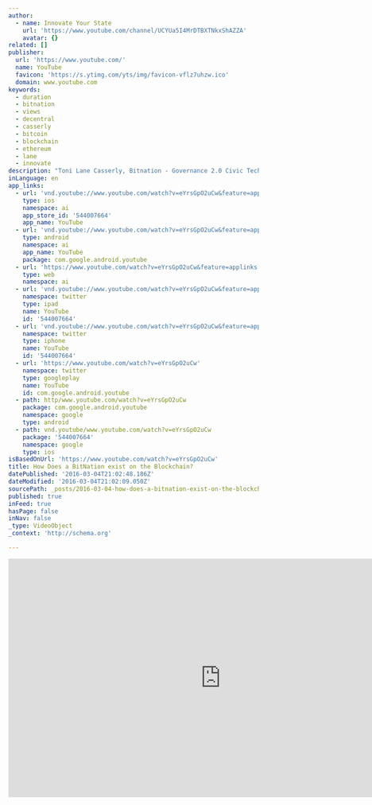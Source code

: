 ```yaml
---
author:
  - name: Innovate Your State
    url: 'https://www.youtube.com/channel/UCYUa5I4MrDTBXTNkxShAZZA'
    avatar: {}
related: []
publisher:
  url: 'https://www.youtube.com/'
  name: YouTube
  favicon: 'https://s.ytimg.com/yts/img/favicon-vflz7uhzw.ico'
  domain: www.youtube.com
keywords:
  - duration
  - bitnation
  - views
  - decentral
  - casserly
  - bitcoin
  - blockchain
  - ethereum
  - lane
  - innovate
description: "Toni Lane Casserly, Bitnation - Governance 2.0 Civic Tech Showcase Presentation. Bitnation provides the same services traditional governments provides, from dispute resolution and insurance to security and much more. Innovate Your State's Civic Tech Showcase 10/28/15 www.innovateyourstate.org/sign_up"
inLanguage: en
app_links:
  - url: 'vnd.youtube://www.youtube.com/watch?v=eYrsGpO2uCw&feature=applinks'
    type: ios
    namespace: ai
    app_store_id: '544007664'
    app_name: YouTube
  - url: 'vnd.youtube://www.youtube.com/watch?v=eYrsGpO2uCw&feature=applinks'
    type: android
    namespace: ai
    app_name: YouTube
    package: com.google.android.youtube
  - url: 'https://www.youtube.com/watch?v=eYrsGpO2uCw&feature=applinks'
    type: web
    namespace: ai
  - url: 'vnd.youtube://www.youtube.com/watch?v=eYrsGpO2uCw&feature=applinks'
    namespace: twitter
    type: ipad
    name: YouTube
    id: '544007664'
  - url: 'vnd.youtube://www.youtube.com/watch?v=eYrsGpO2uCw&feature=applinks'
    namespace: twitter
    type: iphone
    name: YouTube
    id: '544007664'
  - url: 'https://www.youtube.com/watch?v=eYrsGpO2uCw'
    namespace: twitter
    type: googleplay
    name: YouTube
    id: com.google.android.youtube
  - path: http/www.youtube.com/watch?v=eYrsGpO2uCw
    package: com.google.android.youtube
    namespace: google
    type: android
  - path: vnd.youtube/www.youtube.com/watch?v=eYrsGpO2uCw
    package: '544007664'
    namespace: google
    type: ios
isBasedOnUrl: 'https://www.youtube.com/watch?v=eYrsGpO2uCw'
title: How Does a BitNation exist on the Blockchain?
datePublished: '2016-03-04T21:02:48.186Z'
dateModified: '2016-03-04T21:02:09.050Z'
sourcePath: _posts/2016-03-04-how-does-a-bitnation-exist-on-the-blockchain.md
published: true
inFeed: true
hasPage: false
inNav: false
_type: VideoObject
_context: 'http://schema.org'

---
```

<iframe src="https://cdn.embedly.com/widgets/media.html?src=https%3A%2F%2Fwww.youtube.com%2Fembed%2FeYrsGpO2uCw%3Ffeature%3Doembed&amp;url=https%3A%2F%2Fwww.youtube.com%2Fwatch%3Fv%3DeYrsGpO2uCw&amp;image=https%3A%2F%2Fi.ytimg.com%2Fvi%2FeYrsGpO2uCw%2Fhqdefault.jpg&amp;key=b7d04c9b404c499eba89ee7072e1c4f7&amp;type=text%2Fhtml&amp;schema=youtube" width="854" height="480" scrolling="no" frameborder="0" allowfullscreen="allowfullscreen" style=""></iframe>